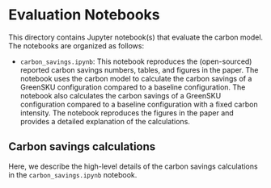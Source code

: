 # Evaluation Notebooks

This directory contains Jupyter notebook(s) that evaluate the carbon model. The notebooks are organized as follows:

- `carbon_savings.ipynb`: This notebook reproduces the (open-sourced) reported carbon savings numbers, tables, and figures in the paper. The notebook uses the carbon model to calculate the carbon savings of a GreenSKU configuration compared to a baseline configuration. The notebook also calculates the carbon savings of a GreenSKU configuration compared to a baseline configuration with a fixed carbon intensity. The notebook reproduces the figures in the paper and provides a detailed explanation of the calculations.

## Carbon savings calculations

Here, we describe the high-level details of the carbon savings calculations in the `carbon_savings.ipynb` notebook.
